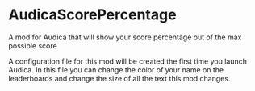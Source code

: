 # AudicaScorePercentage
A mod for Audica that will show your score percentage out of the max possible score

A configuration file for this mod will be created the first time you launch Audica. In this file you can change the color of your name on the leaderboards and change the size of all the text this mod changes.
